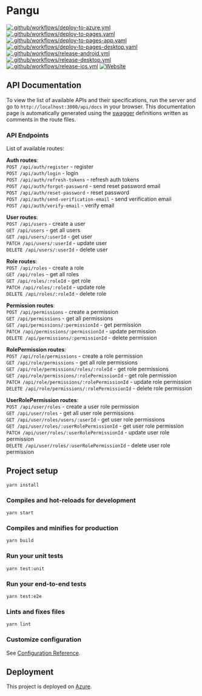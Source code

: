 # Pangu

[![.github/workflows/deploy-to-azure.yml](https://github.com/see/pangu/actions/workflows/deploy-to-azure.yml/badge.svg?branch=main)](https://github.com/see/pangu/actions/workflows/deploy-to-azure.yml)
[![.github/workflows/deploy-to-pages.yaml](https://github.com/see/pangu/actions/workflows/deploy-to-pages.yaml/badge.svg?branch=main)](https://github.com/see/pangu/actions/workflows/deploy-to-pages.yaml)
[![.github/workflows/deploy-to-pages-app.yaml](https://github.com/see/pangu/actions/workflows/deploy-to-pages-app.yaml/badge.svg?branch=main)](https://github.com/see/pangu/actions/workflows/deploy-to-pages-app.yaml)
[![.github/workflows/deploy-to-pages-desktop.yaml](https://github.com/see/pangu/actions/workflows/deploy-to-pages-desktop.yaml/badge.svg?branch=main)](https://github.com/see/pangu/actions/workflows/deploy-to-pages-desktop.yaml)
[![.github/workflows/release-android.yml](https://github.com/see/pangu/actions/workflows/release-android.yml/badge.svg?branch=main)](https://github.com/see/pangu/actions/workflows/release-android.yml)
[![.github/workflows/release-desktop.yml](https://github.com/see/pangu/actions/workflows/release-desktop.yml/badge.svg?branch=main)](https://github.com/see/pangu/actions/workflows/release-desktop.yml)
[![.github/workflows/release-ios.yml](https://github.com/see/pangu/actions/workflows/release-ios.yml/badge.svg?branch=main)](https://github.com/see/pangu/actions/workflows/release-ios.yml)
[![Website](https://img.shields.io/website?url=https://pangu.kimmy.me)](https://pangu.kimmy.me)

## API Documentation

To view the list of available APIs and their specifications, run the server and go to `http://localhost:3000/api/docs` in your browser. This documentation page is automatically generated using the [swagger](https://swagger.io/) definitions written as comments in the route files.

### API Endpoints

List of available routes:

**Auth routes**:\
`POST /api/auth/register` - register\
`POST /api/auth/login` - login\
`POST /api/auth/refresh-tokens` - refresh auth tokens\
`POST /api/auth/forgot-password` - send reset password email\
`POST /api/auth/reset-password` - reset password\
`POST /api/auth/send-verification-email` - send verification email\
`POST /api/auth/verify-email` - verify email

**User routes**:\
`POST /api/users` - create a user\
`GET /api/users` - get all users\
`GET /api/users/:userId` - get user\
`PATCH /api/users/:userId` - update user\
`DELETE /api/users/:userId` - delete user

**Role routes**:\
`POST /api/roles` - create a role\
`GET /api/roles` - get all roles\
`GET /api/roles/:roleId` - get role\
`PATCH /api/roles/:roleId` - update role\
`DELETE /api/roles/:roleId` - delete role

**Permission routes**:\
`POST /api/permissions` - create a permission\
`GET /api/permissions` - get all permissions\
`GET /api/permissions/:permissionId` - get permission\
`PATCH /api/permissions/:permissionId` - update permission\
`DELETE /api/permissions/:permissionId` - delete permission

**RolePermission routes**:\
`POST /api/role/permissions` - create a role permission\
`GET /api/role/permissions` - get all role permissions\
`GET /api/role/permissions/roles/:roleId` - get role permissions\
`GET /api/role/permissions/:rolePermissionId` - get role permission\
`PATCH /api/role/permissions/:rolePermissionId` - update role permission\
`DELETE /api/role/permissions/:rolePermissionId` - delete role permission

**UserRolePermission routes**:\
`POST /api/user/roles` - create a user role permission\
`GET /api/user/roles` - get all user role permissions\
`GET /api/user/roles/users/:userId` - get user role permissions\
`GET /api/user/roles/:userRolePermissionId` - get user role permission\
`PATCH /api/user/roles/:userRolePermissionId` - update user role permission\
`DELETE /api/user/roles/:userRolePermissionId` - delete user role permission

## Project setup
```
yarn install
```

### Compiles and hot-reloads for development
```
yarn start
```

### Compiles and minifies for production
```
yarn build
```

### Run your unit tests
```
yarn test:unit
```

### Run your end-to-end tests
```
yarn test:e2e
```

### Lints and fixes files
```
yarn lint
```

### Customize configuration
See [Configuration Reference](https://cli.vuejs.org/config/).

## Deployment

This project is deployed on [Azure](https://azure.microsoft.com/).
